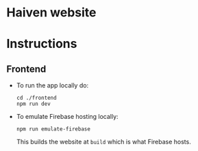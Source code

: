 # Haiven website

# Instructions

## Frontend

- To run the app locally do:
  ```{bash}
  cd ./frontend
  npm run dev
  ```
- To emulate Firebase hosting locally:
  ```{bash}
  npm run emulate-firebase
  ```
  This builds the website at `build` which is what Firebase hosts.

